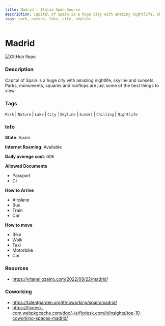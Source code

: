 ```yaml
---
title: Madrid | Italia Open-Source
description: Capital of Spain is a huge city with amazing nightlife, skyline and sunsets. Parks, monuments, squares and rooftops are just some of the best things to view
tags: park, nature, lake, city, skyline
---
```

        

# Madrid

![GitHub Repo](https://img.shields.io/static/v1?label=category&message=digital-nomads&color=green)

### Description

Capital of Spain is a huge city with amazing nightlife, skyline and sunsets. Parks, monuments, squares and rooftops are just some of the best things to view

### Tags

`Park` | `Nature` | `Lake` | `City` | `Skyline` | `Sunset` | `Chilling` | `Nightlife`

### Info

**State**: Spain

**Internet Roaming**: Available

**Daily averege cost**: 60€

**Allowed Documents**

- Passport
- CI

**How to Arrive**

- Airplane
- Bus
- Train
- Car

**How to move**

- Bike
- Walk
- Taxi
- Motorbike
- Car

### Reources

- https://vitanellozaino.com/2022/08/22/madrid/

### Coworking

- https://talentgarden.org/it/coworking/spain/madrid/
- https://flydesk-com.webpkgcache.com/doc/-/s/flydesk.com/it/insights/top-10-coworking-spaces-madrid/